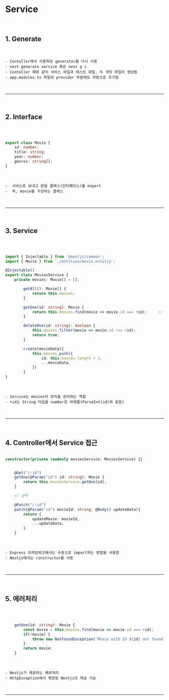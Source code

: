 # Service

<br>

## 1. Generate

<br>

    - Contoller에서 사용하던 generator를 다시 사용
    - nest generate service 혹은 nest g s
    - Contoller 때와 같이 서비스 파일과 테스트 파일, 두 개의 파일이 생성됨
    - app.modules.ts 파일의 provider 부분에도 자동으로 추가됨 

<br>

***

<br>

## 2. Interface

<br>

```typescript

export class Movie {
    id: number;
    title: string;
    year: number;
    genres: string[];
}

```

<br>

    -  서비스로 보내고 받을 클래스(인터페이스)를 export
    -  즉, movie를 구성하는 클래스

<br>

***

<br>

## 3. Service

<br>

```typescript

import { Injectable } from '@nestjs/common';
import { Movie } from './entities/movie.entitiy';

@Injectable()
export class MoviesService {
    private movies: Movie[] = [];

        getAll(): Movie[] {
            return this.movies;
        }

        getOne(id: string): Movie {
            return this.movies.find(movie => movie.id === +id);     // +id == parseInt(id)
        }

        deleteOne(id: string): boolean {
            this.movies.filter(movie => movie.id !== +id);
            return true;
        }

        create(movieData){
            this.movies.push({
                id: this.movies.length + 1,
                ...movieData,
            })
        }
}

```

<br>

    - Service는 movies의 로직을 관리하는 역할
    - +id는 String 타입을 number로 바꿔줌(ParseInt(id)와 같음)

<br>

***

<br>

## 4. Controller에서 Service 접근 

```typescript

constructor(private readonly moviesService: MoviesService) {}


    @Get("/:id")
    getOne(@Param("id") id: string): Movie {
        return this.moviesService.getOne(id);
    }

    // 생략

    @Patch("/:id")
    patch(@Param("id") movieId: string, @Body() updateData){
        return {
            updateMovie: movieId,
            ...updateData,
        }
    }

```

<br>

    - Express 프레임워크에서는 수동으로 import하는 방법을 사용함
    - Nestjs에서는 constructor를 사용

<br>

***

<br>

## 5. 에러처리

<br>

```typescript

    getOne(id: string): Movie {
        const movie = this.movies.find(movie => movie.id === +id);     // +id == parseInt(id)
        if(!movie) {
            throw new NotFoundException(`Movie with ID ${id} not found.`);
        }
        return movie;
    }

```

<br>

    - Nestjs가 제공하는 예외처리
    - HttpException에서 확장된 Nestjs의 제공 기능

<br>

***

<br>
